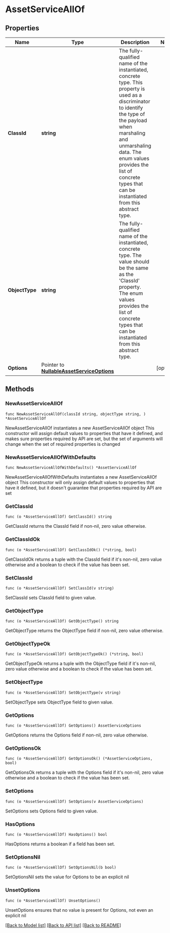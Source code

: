 # AssetServiceAllOf

## Properties

Name | Type | Description | Notes
------------ | ------------- | ------------- | -------------
**ClassId** | **string** | The fully-qualified name of the instantiated, concrete type. This property is used as a discriminator to identify the type of the payload when marshaling and unmarshaling data. The enum values provides the list of concrete types that can be instantiated from this abstract type. | 
**ObjectType** | **string** | The fully-qualified name of the instantiated, concrete type. The value should be the same as the &#39;ClassId&#39; property. The enum values provides the list of concrete types that can be instantiated from this abstract type. | 
**Options** | Pointer to [**NullableAssetServiceOptions**](asset.ServiceOptions.md) |  | [optional] 

## Methods

### NewAssetServiceAllOf

`func NewAssetServiceAllOf(classId string, objectType string, ) *AssetServiceAllOf`

NewAssetServiceAllOf instantiates a new AssetServiceAllOf object
This constructor will assign default values to properties that have it defined,
and makes sure properties required by API are set, but the set of arguments
will change when the set of required properties is changed

### NewAssetServiceAllOfWithDefaults

`func NewAssetServiceAllOfWithDefaults() *AssetServiceAllOf`

NewAssetServiceAllOfWithDefaults instantiates a new AssetServiceAllOf object
This constructor will only assign default values to properties that have it defined,
but it doesn't guarantee that properties required by API are set

### GetClassId

`func (o *AssetServiceAllOf) GetClassId() string`

GetClassId returns the ClassId field if non-nil, zero value otherwise.

### GetClassIdOk

`func (o *AssetServiceAllOf) GetClassIdOk() (*string, bool)`

GetClassIdOk returns a tuple with the ClassId field if it's non-nil, zero value otherwise
and a boolean to check if the value has been set.

### SetClassId

`func (o *AssetServiceAllOf) SetClassId(v string)`

SetClassId sets ClassId field to given value.


### GetObjectType

`func (o *AssetServiceAllOf) GetObjectType() string`

GetObjectType returns the ObjectType field if non-nil, zero value otherwise.

### GetObjectTypeOk

`func (o *AssetServiceAllOf) GetObjectTypeOk() (*string, bool)`

GetObjectTypeOk returns a tuple with the ObjectType field if it's non-nil, zero value otherwise
and a boolean to check if the value has been set.

### SetObjectType

`func (o *AssetServiceAllOf) SetObjectType(v string)`

SetObjectType sets ObjectType field to given value.


### GetOptions

`func (o *AssetServiceAllOf) GetOptions() AssetServiceOptions`

GetOptions returns the Options field if non-nil, zero value otherwise.

### GetOptionsOk

`func (o *AssetServiceAllOf) GetOptionsOk() (*AssetServiceOptions, bool)`

GetOptionsOk returns a tuple with the Options field if it's non-nil, zero value otherwise
and a boolean to check if the value has been set.

### SetOptions

`func (o *AssetServiceAllOf) SetOptions(v AssetServiceOptions)`

SetOptions sets Options field to given value.

### HasOptions

`func (o *AssetServiceAllOf) HasOptions() bool`

HasOptions returns a boolean if a field has been set.

### SetOptionsNil

`func (o *AssetServiceAllOf) SetOptionsNil(b bool)`

 SetOptionsNil sets the value for Options to be an explicit nil

### UnsetOptions
`func (o *AssetServiceAllOf) UnsetOptions()`

UnsetOptions ensures that no value is present for Options, not even an explicit nil

[[Back to Model list]](../README.md#documentation-for-models) [[Back to API list]](../README.md#documentation-for-api-endpoints) [[Back to README]](../README.md)


